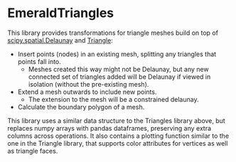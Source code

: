 # EmeraldTriangles

This library provides transformations for triangle meshes build on top of [scipy.spatial.Delaunay](https://docs.scipy.org/doc/scipy/reference/generated/scipy.spatial.Delaunay.html) and [Triangle](https://rufat.be/triangle/):

  * Insert points (nodes) in an existing mesh, splitting any triangles that points fall into.
    * Meshes created this way might not be Delaunay, but any new connected set of triangles added will be Delaunay if viewed in isolation (without the pre-existing mesh).
  * Extend a mesh outwards to include new points.
    * The extension to the mesh will be a constrained delaunay.
  * Calculate the boundary polygon of a mesh.
  
This library uses a similar data structure to the Triangles library above, but replaces numpy arrays with pandas dataframes, preserving any extra columns across operations. It also contains a plotting function similar to the one in the Triangle library, that supports color attributes for vertices as well as triangle faces.

